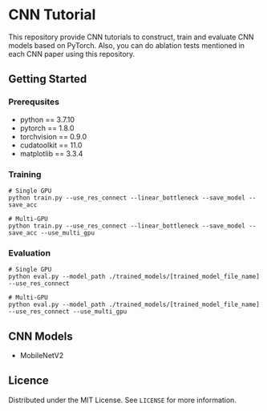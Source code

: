 # CNN Tutorial

This repository provide CNN tutorials to construct, train and evaluate CNN models based on PyTorch. Also, you can do ablation tests mentioned in each CNN paper using this repository.


## Getting Started

### Prerequsites

- python == 3.7.10
- pytorch == 1.8.0
- torchvision == 0.9.0
- cudatoolkit == 11.0
- matplotlib == 3.3.4

### Training

```shell
# Single GPU
python train.py --use_res_connect --linear_bottleneck --save_model --save_acc

# Multi-GPU
python train.py --use_res_connect --linear_bottleneck --save_model --save_acc --use_multi_gpu
```

### Evaluation

```shell
# Single GPU
python eval.py --model_path ./trained_models/[trained_model_file_name] --use_res_connect

# Multi-GPU
python eval.py --model_path ./trained_models/[trained_model_file_name] --use_res_connect --use_multi_gpu
```


## CNN Models

- MobileNetV2

## Licence

Distributed under the MIT License. See `LICENSE` for more information.
